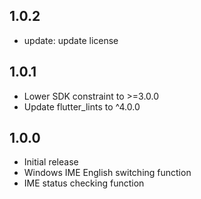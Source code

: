 ## 1.0.2

* update: update license 

## 1.0.1

* Lower SDK constraint to >=3.0.0
* Update flutter_lints to ^4.0.0

## 1.0.0

* Initial release 
* Windows IME English switching function
* IME status checking function